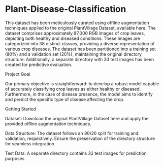 # Plant-Disease-Classification

This dataset has been meticulously curated using offline augmentation techniques applied to the original PlantVillage Dataset, available here. The dataset comprises approximately 87,000 RGB images of crop leaves, depicting both healthy and diseased conditions. These images are categorized into 38 distinct classes, providing a diverse representation of various crop diseases. The dataset has been partitioned into a training set (80%) and a validation set (20%), maintaining the original directory structure. Additionally, a separate directory with 33 test images has been created for predictive evaluation.

Project Goal

Our primary objective is straightforward: to develop a robust model capable of accurately classifying crop leaves as either healthy or diseased. Furthermore, in the case of disease presence, the model aims to identify and predict the specific type of disease affecting the crop.

Getting Started

Dataset: Download the original PlantVillage Dataset here and apply the provided offline augmentation techniques.

Data Structure: The dataset follows an 80/20 split for training and validation, respectively. Ensure the preservation of the directory structure for seamless integration.

Test Data: A separate directory contains 33 test images for prediction purposes.
